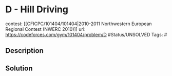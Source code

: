 # D - Hill Driving

contest: [[CFICPC/101404/101404|2010-2011 Northwestern European Regional Contest (NWERC 2010)]]
url: https://codeforces.com/gym/101404/problem/D
#Status/UNSOLVED
Tags: #

## Description

## Solution

